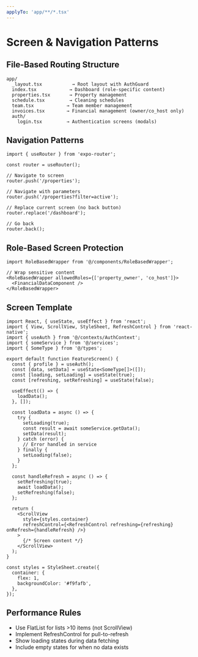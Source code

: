 ```yaml
---
applyTo: 'app/**/*.tsx'
---
```


# Screen & Navigation Patterns

## File-Based Routing Structure

```
app/
  _layout.tsx           → Root layout with AuthGuard
  index.tsx            → Dashboard (role-specific content)
  properties.tsx       → Property management
  schedule.tsx         → Cleaning schedules
  team.tsx            → Team member management
  invoices.tsx        → Financial management (owner/co_host only)
  auth/
    login.tsx         → Authentication screens (modals)
```

## Navigation Patterns

```tsx
import { useRouter } from 'expo-router';

const router = useRouter();

// Navigate to screen
router.push('/properties');

// Navigate with parameters
router.push('/properties?filter=active');

// Replace current screen (no back button)
router.replace('/dashboard');

// Go back
router.back();
```

## Role-Based Screen Protection

```tsx
import RoleBasedWrapper from '@/components/RoleBasedWrapper';

// Wrap sensitive content
<RoleBasedWrapper allowedRoles={['property_owner', 'co_host']}>
  <FinancialDataComponent />
</RoleBasedWrapper>
```

## Screen Template

```tsx
import React, { useState, useEffect } from 'react';
import { View, ScrollView, StyleSheet, RefreshControl } from 'react-native';
import { useAuth } from '@/contexts/AuthContext';
import { someService } from '@/services';
import { SomeType } from '@/types';

export default function FeatureScreen() {
  const { profile } = useAuth();
  const [data, setData] = useState<SomeType[]>([]);
  const [loading, setLoading] = useState(true);
  const [refreshing, setRefreshing] = useState(false);

  useEffect(() => {
    loadData();
  }, []);

  const loadData = async () => {
    try {
      setLoading(true);
      const result = await someService.getData();
      setData(result);
    } catch (error) {
      // Error handled in service
    } finally {
      setLoading(false);
    }
  };

  const handleRefresh = async () => {
    setRefreshing(true);
    await loadData();
    setRefreshing(false);
  };

  return (
    <ScrollView 
      style={styles.container}
      refreshControl={<RefreshControl refreshing={refreshing} onRefresh={handleRefresh} />}
    >
      {/* Screen content */}
    </ScrollView>
  );
}

const styles = StyleSheet.create({
  container: {
    flex: 1,
    backgroundColor: '#f9fafb',
  },
});
```

## Performance Rules

- Use FlatList for lists >10 items (not ScrollView)
- Implement RefreshControl for pull-to-refresh
- Show loading states during data fetching
- Include empty states for when no data exists

